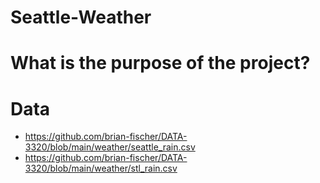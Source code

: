 # Seattle-Weather

# What is the purpose of the project?


# Data
- https://github.com/brian-fischer/DATA-3320/blob/main/weather/seattle_rain.csv
- https://github.com/brian-fischer/DATA-3320/blob/main/weather/stl_rain.csv

